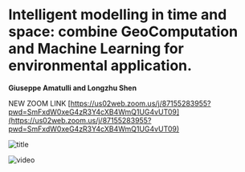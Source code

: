 
# Intelligent modelling in time and space: combine GeoComputation and Machine Learning for  environmental application.


**Giuseppe Amatulli and Longzhu Shen**

NEW ZOOM LINK
[https://us02web.zoom.us/j/87155283955?pwd=SmFxdW0xeG4zR3Y4cXB4WmQ1UG4vUT09](https://us02web.zoom.us/j/87155283955?pwd=SmFxdW0xeG4zR3Y4cXB4WmQ1UG4vUT09)

![title](files/intelligent_modelling.png)

![video]()

